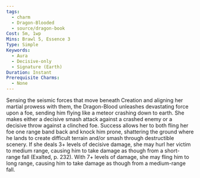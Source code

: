 ```yaml
---
tags:
  - charm
  - Dragon-Blooded
  - source/dragon-book
Cost: 5m, 1wp
Mins: Brawl 5, Essence 3
Type: Simple
Keywords:
  - Aura
  - Decisive-only
  - Signature (Earth)
Duration: Instant
Prerequisite Charms:
  - None
---
```

Sensing the seismic forces that move beneath Creation and aligning her martial prowess with them, the Dragon-Blood unleashes devastating force upon a foe, sending him flying like a meteor crashing down to earth. She makes either a decisive smash attack against a crashed enemy or a decisive throw against a clinched foe. Success allows her to both fling her foe one range band back and knock him prone, shattering the ground where he lands to create difficult terrain and/or smash through destructible scenery. If she deals 3+ levels of decisive damage, she may hurl her victim to medium range, causing him to take damage as though from a short-range fall (Exalted, p. 232). With 7+ levels of damage, she may fling him to long range, causing him to take damage as though from a medium-range fall.